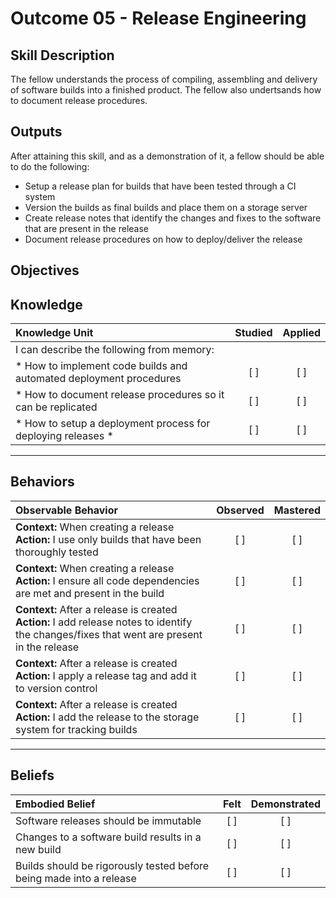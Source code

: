 # Outcome 05 - Release Engineering

Skill Description
-----------------
The fellow understands the process of compiling, assembling and delivery of software builds into a finished product. The fellow also undertsands how to document release procedures.


Outputs
-------
After attaining this skill, and as a demonstration of it, a fellow should be able to do the following:

- Setup a release plan for builds that have been tested through a CI system
- Version the builds as final builds and place them on a storage server
- Create release notes that identify the changes and fixes to the software that are present in the release
- Document release procedures on how to deploy/deliver the release



**Objectives**
--------------


## **Knowledge**

| Knowledge Unit   |      Studied      | Applied |
|:-----------------|:-----------------:|:-------:|
| I can describe the following from memory:| | |
| * How to implement code builds and automated deployment procedures | [ ] | [ ] |
| * How to document release procedures so it can be replicated | [ ] | [ ] |
| * How to setup a deployment process for deploying releases * | [ ] | [ ] |


----------------


## **Behaviors**

| Observable Behavior   |      Observed      | Mastered |
|:----------------------|:------------------:|:--------:|
| **Context:** When creating a release **Action:** I use only builds that have been thoroughly tested | [ ] | [ ] |
| **Context:** When creating a release **Action:** I ensure all code dependencies are met and present in the build | [ ] | [ ] |
| **Context:** After a release is created **Action:** I add release notes to identify the changes/fixes that went are present in the release | [ ] | [ ] |
| **Context:** After a release is created **Action:** I apply a release tag and add it to version control | [ ] | [ ] |
| **Context:** After a release is created **Action:** I add the release to the storage system for tracking builds | [ ] | [ ] |


--------------


## **Beliefs**

| Embodied Belief   |      Felt          | Demonstrated |
|:------------------|:------------------:|:------------:|
| Software releases should be immutable | [ ] | [ ] |
| Changes to a software build results in a new build | [ ] | [ ] |
| Builds should be rigorously tested before being made into a release | [ ] | [ ] |